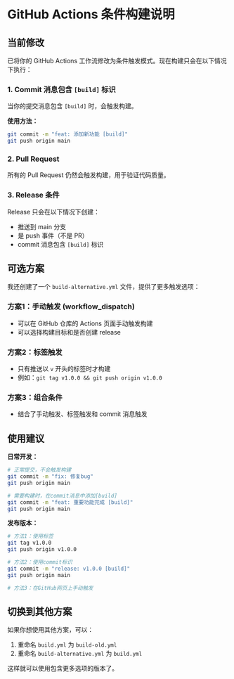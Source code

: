 # GitHub Actions 条件构建说明

## 当前修改

已将你的 GitHub Actions 工作流修改为条件触发模式。现在构建只会在以下情况下执行：

### 1. Commit 消息包含 `[build]` 标识
当你的提交消息包含 `[build]` 时，会触发构建。

**使用方法：**
```bash
git commit -m "feat: 添加新功能 [build]"
git push origin main
```

### 2. Pull Request
所有的 Pull Request 仍然会触发构建，用于验证代码质量。

### 3. Release 条件
Release 只会在以下情况下创建：
- 推送到 main 分支
- 是 push 事件（不是 PR）
- commit 消息包含 `[build]` 标识

## 可选方案

我还创建了一个 `build-alternative.yml` 文件，提供了更多触发选项：

### 方案1：手动触发 (workflow_dispatch)
- 可以在 GitHub 仓库的 Actions 页面手动触发构建
- 可以选择构建目标和是否创建 release

### 方案2：标签触发
- 只有推送以 `v` 开头的标签时才构建
- 例如：`git tag v1.0.0 && git push origin v1.0.0`

### 方案3：组合条件
- 结合了手动触发、标签触发和 commit 消息触发

## 使用建议

**日常开发：**
```bash
# 正常提交，不会触发构建
git commit -m "fix: 修复bug"
git push origin main

# 需要构建时，在commit消息中添加[build]
git commit -m "feat: 重要功能完成 [build]"
git push origin main
```

**发布版本：**
```bash
# 方法1：使用标签
git tag v1.0.0
git push origin v1.0.0

# 方法2：使用commit标识
git commit -m "release: v1.0.0 [build]"
git push origin main

# 方法3：在GitHub网页上手动触发
```

## 切换到其他方案

如果你想使用其他方案，可以：
1. 重命名 `build.yml` 为 `build-old.yml`
2. 重命名 `build-alternative.yml` 为 `build.yml`

这样就可以使用包含更多选项的版本了。
